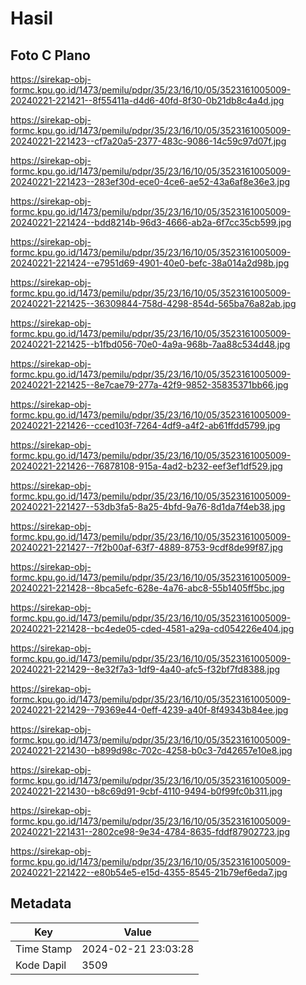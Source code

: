 # Hasil

## Foto C Plano

https://sirekap-obj-formc.kpu.go.id/1473/pemilu/pdpr/35/23/16/10/05/3523161005009-20240221-221421--8f55411a-d4d6-40fd-8f30-0b21db8c4a4d.jpg

https://sirekap-obj-formc.kpu.go.id/1473/pemilu/pdpr/35/23/16/10/05/3523161005009-20240221-221423--cf7a20a5-2377-483c-9086-14c59c97d07f.jpg

https://sirekap-obj-formc.kpu.go.id/1473/pemilu/pdpr/35/23/16/10/05/3523161005009-20240221-221423--283ef30d-ece0-4ce6-ae52-43a6af8e36e3.jpg

https://sirekap-obj-formc.kpu.go.id/1473/pemilu/pdpr/35/23/16/10/05/3523161005009-20240221-221424--bdd8214b-96d3-4666-ab2a-6f7cc35cb599.jpg

https://sirekap-obj-formc.kpu.go.id/1473/pemilu/pdpr/35/23/16/10/05/3523161005009-20240221-221424--e7951d69-4901-40e0-befc-38a014a2d98b.jpg

https://sirekap-obj-formc.kpu.go.id/1473/pemilu/pdpr/35/23/16/10/05/3523161005009-20240221-221425--36309844-758d-4298-854d-565ba76a82ab.jpg

https://sirekap-obj-formc.kpu.go.id/1473/pemilu/pdpr/35/23/16/10/05/3523161005009-20240221-221425--b1fbd056-70e0-4a9a-968b-7aa88c534d48.jpg

https://sirekap-obj-formc.kpu.go.id/1473/pemilu/pdpr/35/23/16/10/05/3523161005009-20240221-221425--8e7cae79-277a-42f9-9852-35835371bb66.jpg

https://sirekap-obj-formc.kpu.go.id/1473/pemilu/pdpr/35/23/16/10/05/3523161005009-20240221-221426--cced103f-7264-4df9-a4f2-ab61ffdd5799.jpg

https://sirekap-obj-formc.kpu.go.id/1473/pemilu/pdpr/35/23/16/10/05/3523161005009-20240221-221426--76878108-915a-4ad2-b232-eef3ef1df529.jpg

https://sirekap-obj-formc.kpu.go.id/1473/pemilu/pdpr/35/23/16/10/05/3523161005009-20240221-221427--53db3fa5-8a25-4bfd-9a76-8d1da7f4eb38.jpg

https://sirekap-obj-formc.kpu.go.id/1473/pemilu/pdpr/35/23/16/10/05/3523161005009-20240221-221427--7f2b00af-63f7-4889-8753-9cdf8de99f87.jpg

https://sirekap-obj-formc.kpu.go.id/1473/pemilu/pdpr/35/23/16/10/05/3523161005009-20240221-221428--8bca5efc-628e-4a76-abc8-55b1405ff5bc.jpg

https://sirekap-obj-formc.kpu.go.id/1473/pemilu/pdpr/35/23/16/10/05/3523161005009-20240221-221428--bc4ede05-cded-4581-a29a-cd054226e404.jpg

https://sirekap-obj-formc.kpu.go.id/1473/pemilu/pdpr/35/23/16/10/05/3523161005009-20240221-221429--8e32f7a3-1df9-4a40-afc5-f32bf7fd8388.jpg

https://sirekap-obj-formc.kpu.go.id/1473/pemilu/pdpr/35/23/16/10/05/3523161005009-20240221-221429--79369e44-0eff-4239-a40f-8f49343b84ee.jpg

https://sirekap-obj-formc.kpu.go.id/1473/pemilu/pdpr/35/23/16/10/05/3523161005009-20240221-221430--b899d98c-702c-4258-b0c3-7d42657e10e8.jpg

https://sirekap-obj-formc.kpu.go.id/1473/pemilu/pdpr/35/23/16/10/05/3523161005009-20240221-221430--b8c69d91-9cbf-4110-9494-b0f99fc0b311.jpg

https://sirekap-obj-formc.kpu.go.id/1473/pemilu/pdpr/35/23/16/10/05/3523161005009-20240221-221431--2802ce98-9e34-4784-8635-fddf87902723.jpg

https://sirekap-obj-formc.kpu.go.id/1473/pemilu/pdpr/35/23/16/10/05/3523161005009-20240221-221422--e80b54e5-e15d-4355-8545-21b79ef6eda7.jpg


## Metadata

| Key        | Value               |
| ---------- | ------------------- |
| Time Stamp | 2024-02-21 23:03:28 |
| Kode Dapil | 3509                |



